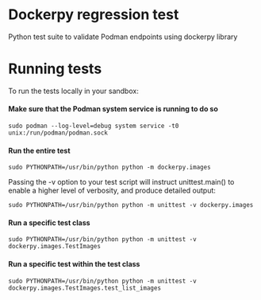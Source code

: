 # Dockerpy regression test

Python test suite to validate Podman endpoints using dockerpy library

Running tests
=============
To run the tests locally in your sandbox:

#### Make sure that the Podman system service is running to do so

```
sudo podman --log-level=debug system service -t0 unix:/run/podman/podman.sock
```
#### Run the entire test

```
sudo PYTHONPATH=/usr/bin/python python -m dockerpy.images
```

Passing the -v option to your test script will instruct unittest.main() to enable a higher level of verbosity, and produce detailed output:

```
sudo PYTHONPATH=/usr/bin/python python -m unittest -v dockerpy.images
```
#### Run a specific test class

```
sudo PYTHONPATH=/usr/bin/python python -m unittest -v dockerpy.images.TestImages
```

#### Run a specific test within the test class

```
sudo PYTHONPATH=/usr/bin/python python -m unittest -v dockerpy.images.TestImages.test_list_images
```
